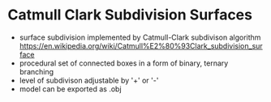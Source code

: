 # Catmull Clark Subdivision Surfaces

- surface subdivision implemented by Catmull-Clark subdivison algorithm https://en.wikipedia.org/wiki/Catmull%E2%80%93Clark_subdivision_surface
- procedural set of connected boxes in a form of binary, ternary branching
- level of subdivison adjustable by '+' or '-'
- model can be exported as .obj 
